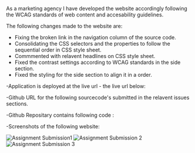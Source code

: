   As a marketing agency I have developed the website accordingly following the WCAG standards of web content and accesability guidelines. 

  The following changes made to the website are: 

- Fixing the broken link in the navigation column of the source code. 
- Consolidating the CSS selectors and the properties to follow the sequential order in CSS style sheet.
- Commmented with relavent headlines on CSS style sheet.
- Fixed the contrast settings according to WCAG standards in the side section.
- Fixed the styling for the side section to align it in a order. 

-Application is deployed at the live url -  the live url below:

-Github URL for the following sourcecode's submitted in the relavent issues sections. 

-Github Repositary contains following code : 

-Screenshots of the following website: 

![Assignment Submission1](https://user-images.githubusercontent.com/113493756/205995365-844073e2-8c0d-4b4c-b0f1-d24aec353982.png)
![Assignment Submission 2](https://user-images.githubusercontent.com/113493756/205995378-6e092ae0-2dfd-45fe-b2a1-6392d31e7cbd.png)
![Assignment Submission 3](https://user-images.githubusercontent.com/113493756/205995389-f7dbab46-e3ec-4cc4-a6c5-8f079a6fbb14.png)
